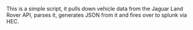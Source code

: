This is a simple script, it pulls down vehicle data from the Jaguar Land Rover API, parses it, generates JSON from it and fires over to splunk via HEC.
